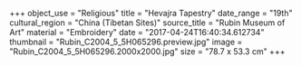 +++
object_use = "Religious"
title = "Hevajra Tapestry"
date_range = "19th"
cultural_region = "China (Tibetan Sites)"
source_title = "Rubin Museum of Art"
material = "Embroidery"
date = "2017-04-24T16:40:34.612734"
thumbnail = "Rubin_C2004_5_5H065296.preview.jpg"
image = "Rubin_C2004_5_5H065296.2000x2000.jpg"
size = "78.7 x 53.3 cm"
+++
